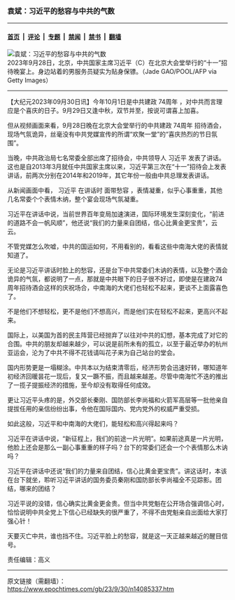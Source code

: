 ### 袁斌：习近平的愁容与中共的气数

---

#### [首页](../../../..?n14085337) &nbsp;|&nbsp; [评论](../../../../../epoch-comment?n14085337) &nbsp;|&nbsp; [专题](../../../../../epoch-special?n14085337) &nbsp;|&nbsp; [禁闻](../../../../../epoch-news?n14085337) &nbsp;|&nbsp; [禁书](../../../../../books?n14085337) &nbsp;|&nbsp; [翻墙](https://github.com/gfw-breaker/nogfw/blob/master/README.md?n14085337)


<div><img alt="袁斌：习近平的愁容与中共的气数" class="attachment-djy_600_400 size-djy_600_400 wp-post-image" src="https://i.epochtimes.com/assets/uploads/2023/09/id14085330-GettyImages-1694617051-600x400.jpg"/>
<div class="caption">
 2023年9月28日，北京，中共国家主席习近平（C）在北京大会堂举行的“十一”招待晚宴上。身边站着的男服务员疑实为贴身保镖。（Jade GAO/POOL/AFP via Getty Images）
</div></div><hr/><div class="post_content" id="artbody" itemprop="articleBody">
 <!-- article content begin -->
 <p>
  【大纪元2023年09月30日讯】今年10月1日是中共建政
  <ok href="https://www.epochtimes.com/gb/tag/74%E5%91%A8%E5%B9%B4.html">
   74周年
  </ok>
  ，对中共而言理应是个喜庆的日子。9月29日又逢中秋，双节并至，按说可谓喜上加喜。
 </p>
 <p>
  但从视频画面来看，9月28日晚在北京大会堂举行的中共建政
  <ok href="https://www.epochtimes.com/gb/tag/74%E5%91%A8%E5%B9%B4.html">
   74周年
  </ok>
  招待酒会，现场气氛诡异，丝毫没有中共党媒宣传的所谓“欢聚一堂”的“喜庆热烈的节日氛围”。
 </p>
 <p>
  当晚，中共政治局七名常委全部出席了招待会，中共领导人
  <ok href="https://www.epochtimes.com/gb/tag/%E4%B9%A0%E8%BF%91%E5%B9%B3.html">
   习近平
  </ok>
  发表了讲话。这也是自2013年3月就任中共国家主席以来，习近平第三次在“十一”招待会上发表讲话，前两次分别在2014年和2019年，其它年份一般由中共总理发表讲话。
 </p>
 <p>
  从新闻画面中看，
  <ok href="https://www.epochtimes.com/gb/tag/%E4%B9%A0%E8%BF%91%E5%B9%B3.html">
   习近平
  </ok>
  在讲话时
  <ok href="https://www.epochtimes.com/gb/tag/%E9%9D%A2%E5%B8%A6%E6%84%81%E5%AE%B9.html">
   面带愁容
  </ok>
  ，表情凝重，似乎心事重重，其他几名常委个个表情木纳，整个宴会现场气氛凝重。
 </p>
 <p>
  习近平在讲话中说，当前世界百年变局加速演进，国际环境发生深刻变化，“前进的道路不会一帆风顺”，他还说“我们的力量来自团结，信心比黄金更宝贵”，云云。
 </p>
 <p>
  不管党媒怎么吹嘘，中共的国运如何，不用看别的，看看这些中南海大佬的表情就知道了。
 </p>
 <p>
  无论是习近平讲话时脸上的愁容，还是台下中共常委们木讷的表情，以及整个酒会诡异的气氛，都说明了一点，那就是中共眼下的日子很不好过，即使是在建政74周年招待酒会这样的庆祝场合，中南海的大佬们也轻松不起来，更谈不上面露喜色了。
 </p>
 <p>
  不是他们不想轻松，更不是他们不想高兴，而是他们实在轻松不起来，更高兴不起来。
 </p>
 <p>
  国际上，以美国为首的民主阵营已经抛弃了以往对中共的幻想，基本完成了对它的合围。中共的朋友却越来越少，可以说是前所未有的孤立，以至于最近举办的杭州亚运会，沦为了中共不得不花钱请叫花子来为自己站台的堂会。
 </p>
 <p>
  国内形势更是一塌糊涂。中共本以为结束清零后，经济形势会迅速好转，哪知道年初经济回暖昙花一现后，复又一蹶不振，而且越来越差。尽管中南海忙不迭的推出了一揽子提振经济的措施，至今却没有取得任何成效。
 </p>
 <p>
  更让习近平头疼的是，外交部长秦刚、国防部长李尚福和火箭军高层等一批他亲自提拔任用的亲信纷纷出事，令他在国际国内、党内党外的权威严重受损。
 </p>
 <p>
  如此这般，习近平和中南海的大佬们，能轻松和高兴得起来吗？
 </p>
 <p>
  习近平在讲话中说，“新征程上，我们的前途一片光明”。如果前途真是一片光明，他脸上还会是那么一副心事重重的样子吗？台下的常委们还会一个个表情那么木讷吗？
 </p>
 <p>
  习近平在讲话中还说“我们的力量来自团结，信心比黄金更宝贵”。讲这话时，本该在台下就坐，聆听习近平讲话的国务委员秦刚和国防部长李尚福全不见踪影。团结，哪来的团结？
 </p>
 <p>
  习近平说的没错，信心确实比黄金更金贵。但当中共党魁在公开场合强调信心时，恰恰说明中共全党上下信心已经缺失的很严重了，不得不由党魁亲自出面给大家打强心针！
 </p>
 <p>
  天要灭亡中共，谁也挡不住。习近平脸上的愁容，就是这一天正越来越近的醒目信号。
 </p>
 <p>
  责任编辑：高义
 </p>
 <!-- article content end -->
 <div id="below_article_ad">
 </div>
</div>


---

原文链接（需翻墙）：https://www.epochtimes.com/gb/23/9/30/n14085337.htm